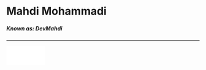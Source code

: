 <H1>Mahdi Mohammadi </H1>
<h5>Known as: DevMahdi</h5>
<hr>
<a href="#"><img width="50px" src="te.png" alt="" srcset=""></a><a href="#"><img width="50px" src="tw.png" alt="" srcset=""></a>
